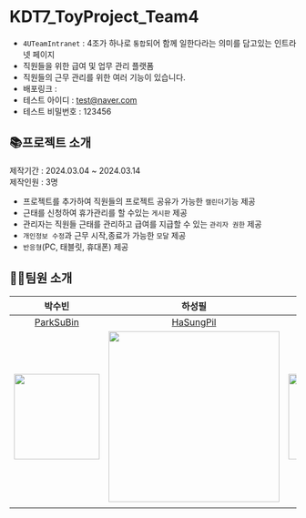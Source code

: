 # KDT7_ToyProject_Team4
- ```4UTeamIntranet``` : 4조가 하나로 ```통합```되어 함께 일한다라는 의미를 담고있는 인트라넷 페이지
- 직원들을 위한 급여 및 업무 관리 플랫폼
- 직원들의 근무 관리를 위한 여러 기능이 있습니다.
- 배포링크 : 
- 테스트 아이디 : test@naver.com
- 테스트 비밀번호 : 123456

  
## 📚프로젝트 소개
제작기간 : 2024.03.04 ~ 2024.03.14 <br>
제작인원 : 3명

- 프로젝트를 추가하여 직원들의 프로젝트 공유가 가능한 ```캘린더```기능 제공 
- 근태를 신청하여 휴가관리를 할 수있는  ```게시판``` 제공
- 관리자는 직원들 근태를 관리하고 급여를 지급할 수 있는 ```관리자 권한``` 제공
- ```개인정보 수정```과 근무 시작,종료가 가능한 ```모달``` 제공
- ```반응형```(PC, 태블릿, 휴대폰) 제공

## 👩‍💻팀원 소개



| 박수빈  |  하성필   |  방호진   |
| :------------: | :------------: |:------------: | 
| [ParkSuBin ](https://github.com/subinsad)  |  [HaSungPil](https://github.com/hasungpil)  |  [BangHoJin](https://github.com/banghogu)  |  
|  <img width="150" src="https://github.com/subinsad/KDT7_FE_Toy1_team4/assets/92204014/26134b36-e51d-457d-abae-99d56037d44b"/> |  <img width ="300" src="https://github.com/subinsad/KDT7_FE_Toy1_team4/assets/92204014/c9791652-c9cd-49f6-922f-7d271acdb678" >  | <img width="150" src="https://github.com/subinsad/KDT7_FE_Toy1_team4/assets/92204014/e0a4d495-b9f2-462a-8c42-58dd29917650"> |
|   |   |   |
